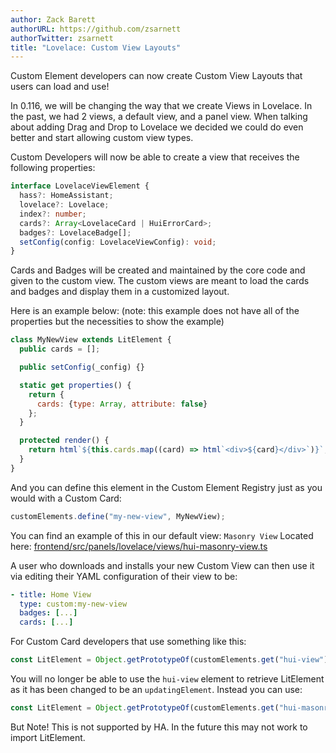 ```yaml
---
author: Zack Barett
authorURL: https://github.com/zsarnett
authorTwitter: zsarnett
title: "Lovelace: Custom View Layouts"
---
```


Custom Element developers can now create Custom View Layouts that users can load and use!

In 0.116, we will be changing the way that we create Views in Lovelace. In the past, we had 2 views, a default view, and a panel view. When talking about adding Drag and Drop to Lovelace we decided we could do even better and start allowing custom view types.

Custom Developers will now be able to create a view that receives the following properties:

```ts
interface LovelaceViewElement {
  hass?: HomeAssistant;
  lovelace?: Lovelace;
  index?: number;
  cards?: Array<LovelaceCard | HuiErrorCard>;
  badges?: LovelaceBadge[];
  setConfig(config: LovelaceViewConfig): void;
}
```

Cards and Badges will be created and maintained by the core code and given to the custom view. The custom views are meant to load the cards and badges and display them in a customized layout.

Here is an example below: (note: this example does not have all of the properties but the necessities to show the example)

```js
class MyNewView extends LitElement {
  public cards = [];

  public setConfig(_config) {}

  static get properties() {
    return { 
      cards: {type: Array, attribute: false}
    };
  }

  protected render() {
    return html`${this.cards.map((card) => html`<div>${card}</div>`)}`;
  }
}
```

And you can define this element in the Custom Element Registry just as you would with a Custom Card:

```ts
customElements.define("my-new-view", MyNewView);
```

You can find an example of this in our default view: `Masonry View` Located here: [frontend/src/panels/lovelace/views/hui-masonry-view.ts](https://github.com/home-assistant/frontend/blob/master/src/panels/lovelace/views/hui-masonry-view.ts)

A user who downloads and installs your new Custom View can then use it via editing their YAML configuration of their view to be:

```yaml
- title: Home View
  type: custom:my-new-view
  badges: [...]
  cards: [...]
```

For Custom Card developers that use something like this:

```js
const LitElement = Object.getPrototypeOf(customElements.get("hui-view"));
```

You will no longer be able to use the `hui-view` element to retrieve LitElement as it has been changed to be an `updatingElement`. Instead you can use:

```js
const LitElement = Object.getPrototypeOf(customElements.get("hui-masonry-view"));
```

But Note! This is not supported by HA. In the future this may not work to import LitElement.
